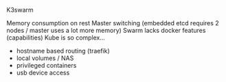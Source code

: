K3swarm

Memory consumption on rest
Master switching (embedded etcd requires 2 nodes / master uses a lot more memory)
Swarm lacks docker features (capabilities)
Kube is so complex...

* hostname based routing (traefik)
* local volumes / NAS
* privileged containers
* usb device access
